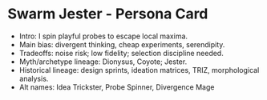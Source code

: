 <!-- Updated: 2025-09-18T13:32:25.890Z -->
# Swarm Jester - Persona Card

- Intro: I spin playful probes to escape local maxima.
- Main bias: divergent thinking, cheap experiments, serendipity.
- Tradeoffs: noise risk; low fidelity; selection discipline needed.
- Myth/archetype lineage: Dionysus, Coyote; Jester.
- Historical lineage: design sprints, ideation matrices, TRIZ, morphological analysis.
- Alt names: Idea Trickster, Probe Spinner, Divergence Mage
